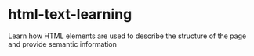# html-text-learning
Learn how HTML elements are used to describe the structure of the page and provide semantic information
